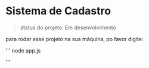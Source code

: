 <h1>Sistema de Cadastro</h1>

>status do projeto: Em desenvolvimento



para rodar esse projeto na sua máquina, po favor digite:

'''
node app.js

'''
